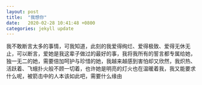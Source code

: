 ```yaml
---
layout: post
title:  "我想你"
date:   2020-02-28 10:41:48 +0800
categories: jekyll update
---
```


我不敢断言太多的事情，可我知道，此刻的我爱得绚烂、爱得极致、爱得无休无止，可以断言，爱她是我这辈子做过的最好的事，我将我所有的誓言都专属给她，独一无二的她，需要倍加呵护与珍惜的她，我越来越感到害怕却又欣然，我炽热、活跃着、飞蛾扑火般不顾一切着，也许她是明亮的灯火也在温暖着我，我又能要求什么呢，被箭击中的人本该如此吧，需要什么缘由